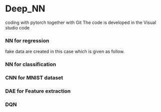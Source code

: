 # Deep_NN
coding with pytorch together with Git
The code is developed in the Visual studio code
### NN for regression
fake data are created in this case which is given as follow.
### NN for classification
### CNN for MNIST dataset
### DAE for Feature extraction
### DQN